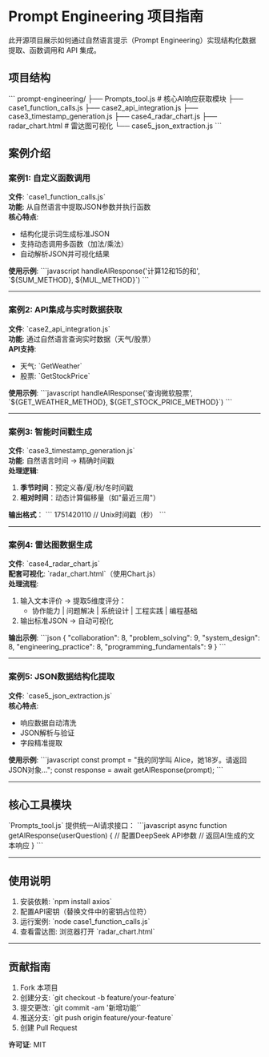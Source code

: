 # Prompt Engineering 项目指南

此开源项目展示如何通过自然语言提示（Prompt Engineering）实现结构化数据提取、函数调用和 API 集成。

## 项目结构
\`\`\`
prompt-engineering/
├── Prompts_tool.js        # 核心AI响应获取模块
├── case1_function_calls.js
├── case2_api_integration.js
├── case3_timestamp_generation.js
├── case4_radar_chart.js
├── radar_chart.html       # 雷达图可视化
└── case5_json_extraction.js
\`\`\`

## 案例介绍

### 案例1: 自定义函数调用
**文件**: \`case1_function_calls.js\`  
**功能**: 从自然语言中提取JSON参数并执行函数  
**核心特点**:
- 结构化提示词生成标准JSON
- 支持动态调用多函数（加法/乘法）
- 自动解析JSON并可视化结果

**使用示例**:
\`\`\`javascript
handleAIResponse('计算12和15的和', \`\${SUM_METHOD}, \${MUL_METHOD}\`)
\`\`\`

---

### 案例2: API集成与实时数据获取
**文件**: \`case2_api_integration.js\`  
**功能**: 通过自然语言查询实时数据（天气/股票）  
**API支持**:
- 天气: \`GetWeather\`
- 股票: \`GetStockPrice\`

**使用示例**:
\`\`\`javascript
handleAIResponse('查询微软股票', \`\${GET_WEATHER_METHOD}, \${GET_STOCK_PRICE_METHOD}\`)
\`\`\`

---

### 案例3: 智能时间戳生成
**文件**: \`case3_timestamp_generation.js\`  
**功能**: 自然语言时间 → 精确时间戳  
**处理逻辑**:
1. **季节时间**：预定义春/夏/秋/冬时间戳
2. **相对时间**：动态计算偏移量（如"最近三周"）

**输出格式**：
\`\`\`
1751420110  // Unix时间戳（秒）
\`\`\`

---

### 案例4: 雷达图数据生成
**文件**: \`case4_radar_chart.js\`  
**配套可视化**: \`radar_chart.html\`（使用Chart.js）  
**处理流程**:
1. 输入文本评价 → 提取5维度评分：
   - 协作能力 | 问题解决 | 系统设计 | 工程实践 | 编程基础
2. 输出标准JSON → 自动可视化

**输出示例**:
\`\`\`json
{
  "collaboration": 8,
  "problem_solving": 9,
  "system_design": 8,
  "engineering_practice": 8,
  "programming_fundamentals": 9
}
\`\`\`

---

### 案例5: JSON数据结构化提取
**文件**: \`case5_json_extraction.js\`  
**核心特点**:
- 响应数据自动清洗
- JSON解析与验证
- 字段精准提取

**使用示例**:
\`\`\`javascript
const prompt = "我的同学叫 Alice，她18岁。请返回JSON对象...";
const response = await getAIResponse(prompt);
\`\`\`

---

## 核心工具模块
\`Prompts_tool.js\` 提供统一AI请求接口：
\`\`\`javascript
async function getAIResponse(userQuestion) {
  // 配置DeepSeek API参数
  // 返回AI生成的文本响应
}
\`\`\`

---

## 使用说明
1. 安装依赖: \`npm install axios\`
2. 配置API密钥（替换文件中的密钥占位符）
3. 运行案例: \`node case1_function_calls.js\`
4. 查看雷达图: 浏览器打开 \`radar_chart.html\`

---

## 贡献指南
1. Fork 本项目
2. 创建分支: \`git checkout -b feature/your-feature\`
3. 提交更改: \`git commit -am '新增功能'\`
4. 推送分支: \`git push origin feature/your-feature\`
5. 创建 Pull Request

**许可证**: MIT